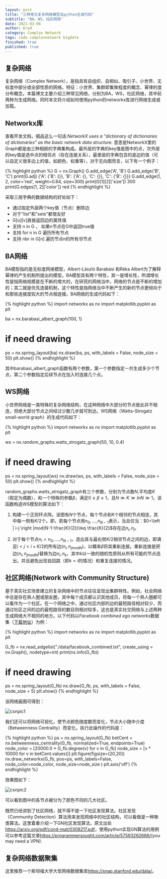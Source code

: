 ```yaml
---
layout: post
title: "三种常见复杂网络模型及python生成代码"
subtitle: "BA，WS，社区网络"
date: 2021-03-06
author: Krad
category: Complex Network
tags: code complexnetwork bigdata
finished: true
published: true
---
```


## 复杂网络

复杂网络（Complex Network），是指具有自组织、自相似、吸引子、小世界、无标度中部分或全部性质的网络。特征：小世界、集群即集聚程度的概念、幂律的度分布概念。本篇博文主要介绍三种常见网络，分别为BA，WS，社区网络，其中前两种为生成网络。同时本文将介绍如何使用python的networkx库进行网络生成或加载。

## Networkx库

查看开发文档，细品这么一句话:<span class='evidence'>_NetworkX uses a "dictionary of dictionaries of dictionaries" as the basic network data structure._</span> 意思是NetworkX里的Graph都是由三种相嵌的字典集构成。最外层的字典的key值是图中的点，次外层的key值是选中点的相邻点（存在连接关系），最里层的字典包含的是边的值（可以自定义很多边上的值，如颜色、权重等），对于无向图而言，以下有一个例子：

{% highlight python %}
G = nx.Graph()
G.add_edge('A', 'B')
G.add_edge('B', 'C')
print(G.adj)
{'A': {'B': {}}, 'B': {'A': {}, 'C': {}}, 'C': {'B': {}}}
G.add_edge(1, 2, color='red', weight=0.84, size=300)
print(G[1][2]['size'])
300
print(G.edges[1, 2]['color'])
red
{% endhighlight %}

采取三层字典的数据结构的好处如下：

* 通过指定外层两个key值（节点）删除边
* 对于"list"和"sets"都很友好
* G[u][v]直接返回边的属性值
* 支持 n in G ， 如果n节点在G中返回true值
* 支持 for n in G 遍历所有节点
* 支持 nbr in G[n] 遍历节点n的所有邻节点

## BA网络

BA模型指的是无标度网络模型，Albert-László Barabási 和Réka Albert为了解释幂律的产生机制所提出的模型。BA模型具有两个特性，其一是增长性，所谓增长性是指网络规模是在不断的增大的，在研究的网络当中，网络的节点是不断的增加的；其二就是优先连接机制，这个特性是指网络当中不断产生的新的节点更倾向于和那些连接度较大的节点相连接。BA网络的生成代码如下：

{% highlight python %}
import networkx as nx
import matplotlib.pyplot as plt

ba = nx.barabasi_albert_graph(100, 1)

# if need drawing
ps = nx.spring_layout(ba)
nx.draw(ba, ps, with_labels = False, node_size = 50)
plt.show()
{% endhighlight %}

其中barabasi_albert_graph函数有两个参数，第一个参数指定一共生成多少个节点，第二个参数指定后续节点在加入时连接几个点。

## WS网络

小世界网络是一类特殊的复杂网络结构，在这种网络中大部分的节点彼此并不相连，但绝大部分节点之间经过少数几步就可到达。WS网络（Watts–Strogatz small-world graph）的生成代码如下：

{% highlight python %}
import networkx as nx
import matplotlib.pyplot as plt

ws = nx.random_graphs.watts_strogatz_graph(50, 10, 0.4)

# if need drawing
ps = nx.spring_layout(ws)
nx.draw(ws, ps, with_labels = False, node_size = 50)
plt.show()
{% endhighlight %}

random_graphs.watts_strogatz_graph有三个参数，分别为节点数$N$,平均度$K$（假定为偶数），和一个特殊的参数$\beta$，满足$0 \leq \beta \leq1$，且$N \gg K \gg lnN \gg 1$。该函数构造WS模型的算法如下：

1. 构建一个正则环点阵。该图有$N$个节点，每个节点和$K$个相邻的节点相连，其中每一侧有$K/2$个。即，若每个节点用$n_0,...,n_{N-1}$表示，当且仅当：<span>$0<\left | i-j \right |mod(N-1-\frac{K}{2})\leq \frac{K}{2}$</span>存在边$n_i,n_j$。

2. 对于每个节点$n_i=n_0,...,n_{N-1}$，选出其与最右侧$K/2$相邻节点之间的边，即满足$i < j < i+K/2$的所有边$(n_i,n_{j mod N})$，以概率$\beta$将其重新连接。重新连接是把边$(n_i,n_{j mod N})$替换为边$n_i,n_k$，其中$k$以一致的随机性原则从所有可能的节点选出，并且避免出现自回路（即$k=i$的情况）和重复连接的情况。

## 社区网络(Network with Community Structure)

基于真实社交场景建立的复杂网络中的节点往往呈现出集群特性。例如，社会网络中总是存在熟人圈或朋友圈，其中每个成员都认识其他成员，将每一个熟人圈都可以看作为一个社区。在一个网络之中，通过社区内部的边的最短路径相对较少，而通过社区之间的边的最短路径的数目则相对较多，这也是真实社交网络与上述两种生成网络大不相同的地方。以下代码以*Facebook combined ego networks*数据集（[下载地址](https://snap.stanford.edu/data/egonets-Facebook.html)）为例：

{% highlight python %}
import networkx as nx
import matplotlib.pyplot as plt

G_fb = nx.read_edgelist("./data/facebook_combined.txt", create_using = nx.Graph(), nodetype=int)
print(nx.info(G_fb))

# if need drawing
ps = nx.spring_layout(G_fb)
nx.draw(G_fb, ps, with_labels = False, node_size = 5)
plt.show()
{% endhighlight %}

该网络画图可得到：

![csnpic1](https://res.cloudinary.com/dyd911kmh/image/upload/f_auto,q_auto:best/v1538167894/FB_mhwr8l.png)

我们还可以将网络可视化，使节点颜色随度数而变化，节点大小随中介度（Betweenness Centrality）而变化。执行此操作的代码是：

{% highlight python %}
ps = nx.spring_layout(G_fb)
betCent = nx.betweenness_centrality(G_fb, normalized=True, endpoints=True)
node_color = [20000.0 * G_fb.degree(v) for v in G_fb]
node_size =  [v * 10000 for v in betCent.values()]
plt.figure(figsize=(20,20))
nx.draw_networkx(G_fb, pos=ps, with_labels=False,
                 node_color=node_color,
                 node_size=node_size )
plt.axis('off')
{% endhighlight %}

效果图如下：

![csnpic2](https://res.cloudinary.com/dyd911kmh/image/upload/f_auto,q_auto:best/v1538167894/FB2_dxrzpc.png)

可以看到图中的各节点被分为了颜色不同的几大社区。

既然已经讲到了社区网络，就不得不提一下社区发现算法。社区发现（Community Detection）算法用来发现网络中的社区结构，可以看做是一种聚类算法。这里着重介绍一下GN社区发现算法，原文出处<https://arxiv.org/pdf/cond-mat/0308217.pdf>，使用python实现GN算法的用例可以参考这篇文章<https://programmersought.com/article/57593262666/>(you may need a VPN).

## 复杂网络数据聚集

这里推荐一个斯坦福大学大型网络数据集库<https://snap.stanford.edu/data/>。

